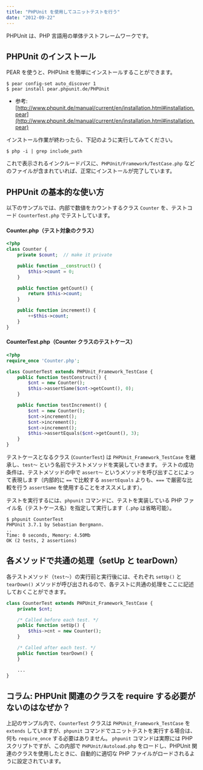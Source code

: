 ```yaml
---
title: "PHPUnit を使用してユニットテストを行う"
date: "2012-09-22"
---
```


PHPUnit は、PHP 言語用の単体テストフレームワークです。


PHPUnit のインストール
----

PEAR を使うと、PHPUnit を簡単にインストールすることができます。

~~~
$ pear config-set auto_discover 1
$ pear install pear.phpunit.de/PHPUnit
~~~

- 参考: [http://www.phpunit.de/manual/current/en/installation.html#installation.pear](http://www.phpunit.de/manual/current/en/installation.html#installation.pear)

インストール作業が終わったら、下記のように実行してみてください。

~~~
$ php -i | grep include_path
~~~

これで表示されるインクルードパスに、`PHPUnit/Framework/TestCase.php` などのファイルが含まれていれば、正常にインストールが完了しています。


PHPUnit の基本的な使い方
----

以下のサンプルでは、内部で数値をカウントするクラス `Counter` を、テストコード `CounterTest.php` でテストしています。

#### Counter.php（テスト対象のクラス）

~~~ php
<?php
class Counter {
    private $count;  // make it private

    public function __construct() {
        $this->count = 0;
    }

    public function getCount() {
        return $this->count;
    }

    public function increment() {
        ++$this->count;
    }
}
~~~

#### CounterTest.php（Counter クラスのテストケース）

~~~ php
<?php
require_once 'Counter.php';

class CounterTest extends PHPUnit_Framework_TestCase {
    public function testConstruct() {
        $cnt = new Counter();
        $this->assertSame($cnt->getCount(), 0);
    }

    public function testIncrement() {
        $cnt = new Counter();
        $cnt->increment();
        $cnt->increment();
        $cnt->increment();
        $this->assertEquals($cnt->getCount(), 3);
    }
}
~~~

テストケースとなるクラス (`CounterTest`) は `PHPUnit_Framework_TestCase` を継承し、`test〜` という名前でテストメソッドを実装していきます。
テストの成功条件は、テストメソッドの中で `assert〜` というメソッドを呼び出すことによって表現します（内部的に `==` で比較する `assertEquals` よりも、`===` で厳密な比較を行う `assertSame` を使用することをオススメします）。

テストを実行するには、`phpunit` コマンドに、テストを実装している PHP ファイル名（テストケース名）を指定して実行します（`.php` は省略可能）。

~~~
$ phpunit CounterTest
PHPUnit 3.7.1 by Sebastian Bergmann.
..
Time: 0 seconds, Memory: 4.50Mb
OK (2 tests, 2 assertions)
~~~


各メソッドで共通の処理（setUp と tearDown）
----

各テストメソッド（`test〜`）の実行前と実行後には、それぞれ `setUp()` と `tearDown()` メソッドが呼び出されるので、各テストに共通の処理をここに記述しておくことができます。

~~~ php
class CounterTest extends PHPUnit_Framework_TestCase {
    private $cnt;

    /* Called before each test. */
    public function setUp() {
        $this->cnt = new Counter();
    }

    /* Called after each test. */
    public function tearDown() {
    }

    ...
}
~~~


コラム: PHPUnit 関連のクラスを require する必要がないのはなぜか？
----

上記のサンプル内で、`CounterTest` クラスは `PHPUnit_Framework_TestCase` を `extends` していますが、`phpunit` コマンドでユニットテストを実行する場合は、何も `require_once` する必要はありません。
`phpunit` コマンドは実際には PHP スクリプトですが、この内部で `PHPUnit/Autoload.php` をロードし、PHPUnit 関連のクラスを使用したときに、自動的に適切な PHP ファイルがロードされるように設定されています。

